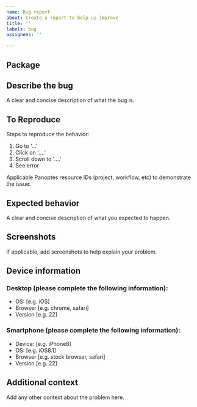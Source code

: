 ```yaml
---
name: Bug report
about: Create a report to help us improve
title: ''
labels: bug
assignees: ''

---
```


## Package

## Describe the bug
A clear and concise description of what the bug is.

## To Reproduce
Steps to reproduce the behavior:
1. Go to '...'
2. Click on '....'
3. Scroll down to '....'
4. See error

Applicable Panoptes resource IDs (project, workflow, etc) to demonstrate the issue:

## Expected behavior
A clear and concise description of what you expected to happen.

## Screenshots
If applicable, add screenshots to help explain your problem.

## Device information
### Desktop (please complete the following information):
 - OS: [e.g. iOS]
 - Browser [e.g. chrome, safari]
 - Version [e.g. 22]

### Smartphone (please complete the following information):
 - Device: [e.g. iPhone6]
 - OS: [e.g. iOS8.1]
 - Browser [e.g. stock browser, safari]
 - Version [e.g. 22]

## Additional context
Add any other context about the problem here.
